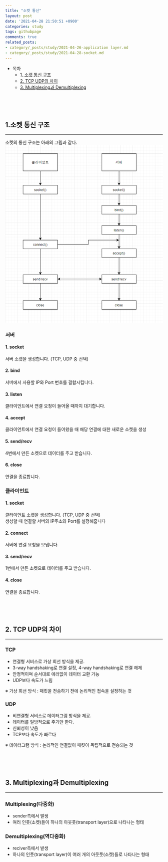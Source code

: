 ```yaml
---
title: "소켓 통신"
layout: post
date: '2021-04-28 21:50:51 +0900'
categories: study
tags: githubpage
comments: true
related_posts:
- category/_posts/study/2021-04-26-application layer.md
- category/_posts/study/2021-04-28-socket.md
---
```


- 목차
    - [1. 소켓 통신 구조](#1-소켓-통신-구조)
    - [2. TCP UDP의 차이](#2-tcp-udp의-차이)
    - [3. Multiplexing과 Demultiplexing](#3-multiplexing과-demultiplexing)
<br>
<br>
<br>

## 1.소켓 통신 구조
---
소켓의 통신 구조는 아래의 그림과 같다.<br>
![ex_screenshot](/assets/img/socket.PNG)<br>

### 서버

#### 1. socket 
서버 소켓을 생성합니다. (TCP, UDP 중 선택)<br>

#### 2. bind
서버에서 사용할 IP와 Port 번호를 결합시킵니다.<br>

#### 3. listen 
클라이언트에서 연결 요청이 들어올 때까지 대기합니다.<br>

#### 4. accept
클라이언트에서 연결 요청이 들어왔을 때 해당 연결에 대한 새로운 소켓을 생성<br>

#### 5. send/recv
4번에서 만든 소켓으로 데이터를 주고 받습니다.<br>

#### 6. close
연결을 종료합니다.<br>

### 클라이언트

#### 1. socket 
클라이언트 소켓을 생성합니다. (TCP, UDP 중 선택)<br>
생성할 때 연결할 서버의 IP주소와 Port를 설정해줍니다<br>

#### 2. connect 
서버에 연결 요청을 보냅니다.<br>

#### 3. send/recv
1번에서 만든 소켓으로 데이터를 주고 받습니다.<br>

#### 4. close
연결을 종료합니다.<br>


<br>
<br>
<br>

## 2. TCP UDP의 차이
---
### TCP
 - 연결형 서비스로 가상 회선 방식을 제공.
 - 3-way handshaking로 연결 설정, 4-way handshaking로 연결 해제
 - 안정적이며 순서대로 에러없이 데이터 교환 가능
 - UDP보다 속도가 느림

※ 가상 회선 방식 : 패킷을 전송하기 전에 논리적인 접속을 설정하는 것

### UDP
 - 비연결형 서비스로 데이터그램 방식을 제공.
 - 데이터를 일방적으로 주기만 한다.
 - 신뢰성이 낮음
 - TCP보다 속도가 빠르다

※ 데이터그램 방식 : 논리적인 연결없이 패킷이 독립적으로 전송되는 것

<br>
<br>
<br>

## 3. Multiplexing과 Demultiplexing
---
### Multiplexing(다중화)
 - sender측에서 발생
 - 여러 인풋(소켓)들이 하나의 아웃풋(transport layer)으로 나타나는 형태

### Demultiplexing(역다중화)
 - reciver측에서 발생
 - 하나의 인풋(transport layer)이 여러 개의 아웃풋(소켓)들로 나타나는 형태